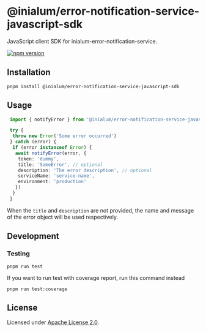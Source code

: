 # @inialum/error-notification-service-javascript-sdk

JavaScript client SDK for inialum-error-notification-service.

[![npm version](https://img.shields.io/npm/v/%40inialum%2Ferror-notification-service-javascript-sdk?style=flat&label=npm%20version&color=36B011&cacheSeconds=3600)](https://www.npmjs.com/package/@inialum/error-notification-service-javascript-sdk)

## Installation

```shell
pnpm install @inialum/error-notification-service-javascript-sdk
```

## Usage

```ts
 import { notifyError } from '@inialum/error-notification-service-javascript-sdk'

 try {
  throw new Error('Some error occurred')
 } catch (error) {
  if (error instanceof Error) {
   await notifyError(error, {
    token: 'dummy',
    title: 'SomeError', // optional
    description: 'The error description', // optional
    serviceName: 'service-name',
    environment: 'production'
   })
  }
 }
```

When the `title` and `description` are not provided, the name and message of the error object will be used respectively.

## Development

### Testing

```shell
pnpm run test
```

If you want to run test with coverage report, run this command instead

```shell
pnpm run test:coverage
```

## License

Licensed under [Apache License 2.0](LICENSE).
